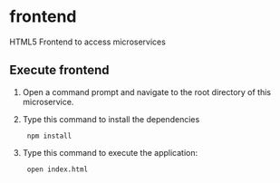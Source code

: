 # frontend
HTML5 Frontend to access microservices

Execute frontend
---------------

1. Open a command prompt and navigate to the root directory of this microservice.
2. Type this command to install the dependencies

        npm install

3. Type this command to execute the application:

        open index.html

